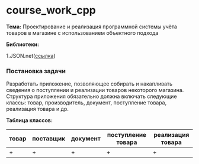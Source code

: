 # course_work_cpp
**Тема:** Проектирование и реализация программной системы учёта товаров в магазине с использованием объектного подхода

**Библиотеки:**

1.JSON.net([ссылка](https://www.newtonsoft.com/json))

### Постановка задачи

Разработать приложение, позволяющее собирать и накапливать сведения о поступлении и реализации товаров некоторого магазина. 
Структура приложения обязательно должна включать следующие классы: товар, производитель, документ, поступление товара, реализация товара и др.

**Таблица классов:**

|товар|поставщик|документ|поступление товара|реализация товара|
|-----|---------|--------|------------------|-----------------|
|+    |+        |+       |+                 |+                |
